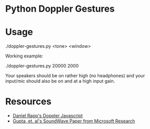 # Python Doppler Gestures

# Usage

./doppler-gestures.py \<tone> \<window>

Working example:

./doppler-gestures.py 20000 2000

Your speakers should be on rather high (no headphones) and your input/mic should also be on and at a high input gain.

# Resources

- [Daniel Rapp's Doppler Javascript](https://danielrapp.github.io/doppler/)
- [Gupta, et. al's SoundWave Paper from Microsoft Research](http://research.microsoft.com/en-us/um/redmond/groups/cue/publications/guptasoundwavechi2012.pdf)
